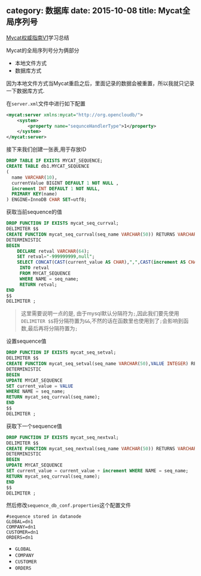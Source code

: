 category: 数据库
date: 2015-10-08
title: Mycat全局序列号
---
[Mycat权威指南V1](https://item.taobao.com/item.htm?spm=a230r.1.14.8.eRsdoe&id=44263828402&ns=1&abbucket=17#detail)学习总结

Mycat的全局序列号分为俩部分
* 本地文件方式
* 数据库方式

因为本地文件方式当Mycat重启之后，里面记录的数据会被重置，所以我就只记录一下数据库方式.

在`server.xml`文件中进行如下配置
```xml
<mycat:server xmlns:mycat="http://org.opencloudb/">
	<system>
		<property name="sequnceHandlerType">1</property>
	</system>
</mycat:server>
```
接下来我们创建一张表,用于存放ID
```sql
DROP TABLE IF EXISTS MYCAT_SEQUENCE;
CREATE TABLE db1.MYCAT_SEQUENCE
(
  name VARCHAR(10),
  currentValue BIGINT DEFAULT 1 NOT NULL ,
  increment INT DEFAULT 1 NOT NULL,
  PRIMARY KEY(name)
) ENGINE=InnoDB CHAR SET=utf8;
```
获取当前sequence的值
```sql
DROP FUNCTION IF EXISTS mycat_seq_currval;
DELIMITER $$
CREATE FUNCTION mycat_seq_currval(seq_name VARCHAR(50)) RETURNS VARCHAR(64) CHARSET utf8
DETERMINISTIC
BEGIN
	DECLARE retval VARCHAR(64);
	SET retval="-999999999,null";
	SELECT CONCAT(CAST(current_value AS CHAR),",",CAST(increment AS CHAR))
	 INTO retval
	 FROM MYCAT_SEQUENCE
	 WHERE NAME = seq_name;
	 RETURN retval;
END
$$
DELIMITER ;
```
> 这里需要说明一点的是, 由于mysql默认分隔符为`;`,因此我们要先使用`DELIMITER $$`将分隔符置为`&&`,不然的话在函数里也使用到了`;`会影响到函数,最后再将分隔符置为`;`

设置sequence值
```sql
DROP FUNCTION IF EXISTS mycat_seq_setval;
DELIMITER $$
CREATE FUNCTION mycat_seq_setval(seq_name VARCHAR(50),VALUE INTEGER) RETURNS VARCHAR(64) CHARSET utf8
DETERMINISTIC
BEGIN
UPDATE MYCAT_SEQUENCE
SET current_value = VALUE
WHERE NAME = seq_name;
RETURN mycat_seq_currval(seq_name);
END
$$
DELIMITER ;
```

获取下一个sequence值
```sql
DROP FUNCTION IF EXISTS mycat_seq_nextval;
DELIMITER $$
CREATE FUNCTION mycat_seq_nextval(seq_name VARCHAR(50)) RETURNS VARCHAR(64) CHARSET utf8
DETERMINISTIC
BEGIN
UPDATE MYCAT_SEQUENCE
SET current_value = current_value + increment WHERE NAME = seq_name;
RETURN mycat_seq_currval(seq_name);
END
$$
DELIMITER ;
```
然后修改`sequence_db_conf.properties`这个配置文件
```shell
#sequence stored in datanode
GLOBAL=dn1
COMPANY=dn1
CUSTOMER=dn1
ORDERS=dn1
```
* `GLOBAL`
* `COMPANY`
* `CUSTOMER`
* `ORDERS`
